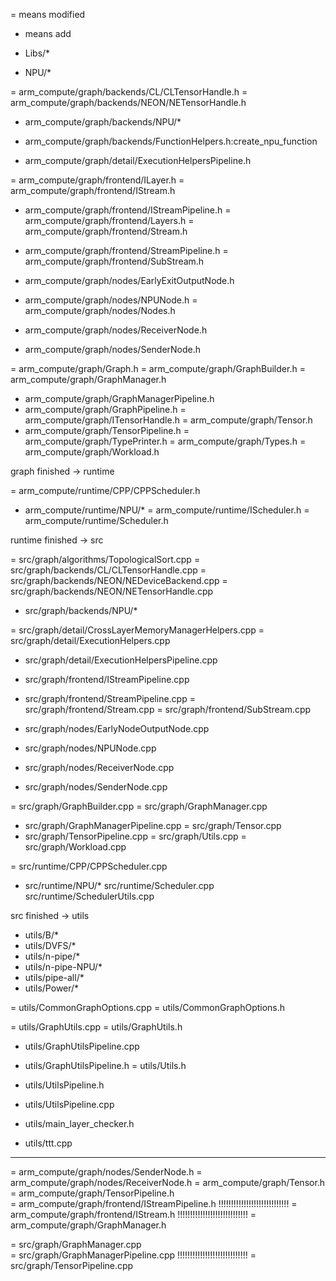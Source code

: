 = means modified
+ means add

+ Libs/*

+ NPU/*

= arm_compute/graph/backends/CL/CLTensorHandle.h
= arm_compute/graph/backends/NEON/NETensorHandle.h
+ arm_compute/graph/backends/NPU/*
+ arm_compute/graph/backends/FunctionHelpers.h:create_npu_function

+ arm_compute/graph/detail/ExecutionHelpersPipeline.h

= arm_compute/graph/frontend/ILayer.h
= arm_compute/graph/frontend/IStream.h
+ arm_compute/graph/frontend/IStreamPipeline.h
= arm_compute/graph/frontend/Layers.h
= arm_compute/graph/frontend/Stream.h
+ arm_compute/graph/frontend/StreamPipeline.h
= arm_compute/graph/frontend/SubStream.h

+ arm_compute/graph/nodes/EarlyExitOutputNode.h
+ arm_compute/graph/nodes/NPUNode.h
= arm_compute/graph/nodes/Nodes.h
+ arm_compute/graph/nodes/ReceiverNode.h
+ arm_compute/graph/nodes/SenderNode.h

= arm_compute/graph/Graph.h
= arm_compute/graph/GraphBuilder.h
= arm_compute/graph/GraphManager.h
+ arm_compute/graph/GraphManagerPipeline.h
+ arm_compute/graph/GraphPipeline.h
= arm_compute/graph/ITensorHandle.h
= arm_compute/graph/Tensor.h
+ arm_compute/graph/TensorPipeline.h
= arm_compute/graph/TypePrinter.h
= arm_compute/graph/Types.h
= arm_compute/graph/Workload.h

graph finished -> runtime

= arm_compute/runtime/CPP/CPPScheduler.h
+ arm_compute/runtime/NPU/*
= arm_compute/runtime/IScheduler.h
= arm_compute/runtime/Scheduler.h

runtime finished -> src

= src/graph/algorithms/TopologicalSort.cpp
= src/graph/backends/CL/CLTensorHandle.cpp
= src/graph/backends/NEON/NEDeviceBackend.cpp
= src/graph/backends/NEON/NETensorHandle.cpp

+ src/graph/backends/NPU/*

= src/graph/detail/CrossLayerMemoryManagerHelpers.cpp
= src/graph/detail/ExecutionHelpers.cpp
+ src/graph/detail/ExecutionHelpersPipeline.cpp

+ src/graph/frontend/IStreamPipeline.cpp
+ src/graph/frontend/StreamPipeline.cpp
= src/graph/frontend/Stream.cpp
= src/graph/frontend/SubStream.cpp

+ src/graph/nodes/EarlyNodeOutputNode.cpp
+ src/graph/nodes/NPUNode.cpp
+ src/graph/nodes/ReceiverNode.cpp
+ src/graph/nodes/SenderNode.cpp

= src/graph/GraphBuilder.cpp
= src/graph/GraphManager.cpp
+ src/graph/GraphManagerPipeline.cpp
= src/graph/Tensor.cpp
+ src/graph/TensorPipeline.cpp
= src/graph/Utils.cpp
= src/graph/Workload.cpp

= src/runtime/CPP/CPPScheduler.cpp

+ src/runtime/NPU/*
src/runtime/Scheduler.cpp
src/runtime/SchedulerUtils.cpp

src finished -> utils
+ utils/B/*
+ utils/DVFS/*
+ utils/n-pipe/*
+ utils/n-pipe-NPU/*
+ utils/pipe-all/*
+ utils/Power/*

= utils/CommonGraphOptions.cpp
= utils/CommonGraphOptions.h

= utils/GraphUtils.cpp
= utils/GraphUtils.h

+ utils/GraphUtilsPipeline.cpp
+ utils/GraphUtilsPipeline.h
= utils/Utils.h

+ utils/UtilsPipeline.h
+ utils/UtilsPipeline.cpp
+ utils/main_layer_checker.h
+ utils/ttt.cpp



****************************************************************************
= arm_compute/graph/nodes/SenderNode.h
= arm_compute/graph/nodes/ReceiverNode.h
= arm_compute/graph/Tensor.h
= arm_compute/graph/TensorPipeline.h            
= arm_compute/graph/frontend/IStreamPipeline.h  !!!!!!!!!!!!!!!!!!!!!!!!!!!!
= arm_compute/graph/frontend/IStream.h          !!!!!!!!!!!!!!!!!!!!!!!!!!!!
= arm_compute/graph/GraphManager.h

= src/graph/GraphManager.cpp              
= src/graph/GraphManagerPipeline.cpp            !!!!!!!!!!!!!!!!!!!!!!!!!!!!
= src/graph/TensorPipeline.cpp